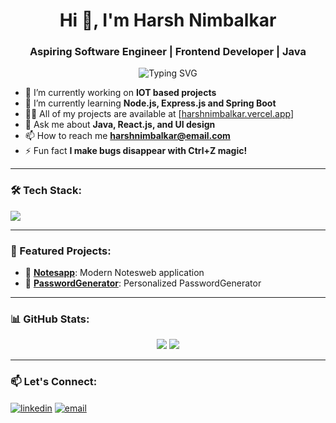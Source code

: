 <h1 align="center">Hi 👋, I'm Harsh Nimbalkar</h1>
<h3 align="center">Aspiring Software Engineer | Frontend Developer | Java</h3>

<p align="center">
  <img src="https://readme-typing-svg.herokuapp.com?font=Fira+Code&duration=4000&pause=1000&color=9B59B6&center=true&vCenter=true&width=435&lines=Frontend+Developer;Tech+Explorer+%F0%9F%9A%80" alt="Typing SVG" />
</p>

- 🔭 I’m currently working on **IOT based projects**
- 🌱 I’m currently learning **Node.js, Express.js and Spring Boot**
- 👨‍💻 All of my projects are available at [[harshnimbalkar.vercel.app](https://harshportfolio6181.netlify.app/)]
- 💬 Ask me about **Java, React.js, and UI design**
- 📫 How to reach me **harshnimbalkar@email.com**
- ⚡ Fun fact **I make bugs disappear with Ctrl+Z magic!**

---

### 🛠 Tech Stack:
<p align="left">
  <img src="https://skillicons.dev/icons?i=html,css,js,react,tailwind,nodejs,java,spring,git,firebase,mysql" />
</p>

---

### 🚀 Featured Projects:
- 🔗 [**Notesapp**](https://modernoteswebapp.netlify.app/): Modern Notesweb application
- 🔗 [**PasswordGenerator**](https://innovativepasswordgenerator.netlify.app/): Personalized PasswordGenerator

---

### 📊 GitHub Stats:
<p align="center">
  <img src="https://github-readme-stats.vercel.app/api?username=harsh6183&show_icons=true&theme=react" />
  <img src="https://github-readme-streak-stats.herokuapp.com/?user=harsh6183&theme=react" />
</p>

---

### 📫 Let's Connect:
<p align="left">
  <a href="https://linkedin.com/in/harsh-nimbalkar6183" target="blank"><img align="center" src="https://img.shields.io/badge/-LinkedIn-blue?style=flat-square&logo=Linkedin" alt="linkedin" /></a>
  <a href="mailto:harshnimbalkar6181@email.com"><img align="center" src="https://img.shields.io/badge/-Email-red?style=flat-square&logo=Gmail&logoColor=white" alt="email" /></a>
</p>
